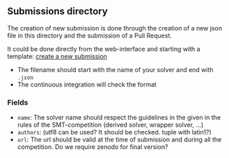 [//]: # "Generated from submissions/template/template.md"

## Submissions directory

The creation of new submission is done through the creation of a new json file
in this directory and the submission of a Pull Request.

It could be done directly from the web-interface and starting with a template:
[create a new submission](https://github.com/SMT-COMP/smt-comp.github.io/new/new_submission/submissions?value=%7B%0A%20%20%20%20%22name%22%3A%20%22%3Csolver%20name%3E%22%2C%0A%20%20%20%20%22contributors%22%3A%20%5B%0A%20%20%20%20%20%20%20%20%22First%20Smith%22%2C%0A%20%20%20%20%20%20%20%20%7B%20%22name%22%3A%20%22Second%20Baker%22%2C%20%22website%22%3A%20%22http%3A%2F%2Fbaker.com%2F%22%20%7D%0A%20%20%20%20%5D%2C%0A%20%20%20%20%22contacts%22%3A%20%5B%22contact%20name%20%3Ccontact%40email.com%3E%22%5D%2C%0A%20%20%20%20%22archive%22%3A%20%7B%0A%20%20%20%20%20%20%20%20%22url%22%3A%20%22http%3A%2F%2Fexample.com%2Fsolver.tar.gz%22%2C%0A%20%20%20%20%20%20%20%20%22h%22%3A%20%7B%20%22sha256%22%3A%20%22012345%22%20%7D%0A%20%20%20%20%7D%2C%0A%20%20%20%20%22website%22%3A%20%22http%3A%2F%2Fexample.com%2F%22%2C%0A%20%20%20%20%22system_description%22%3A%20%22http%3A%2F%2Fexample.com%2Fsystem.pdf%22%2C%0A%20%20%20%20%22command%22%3A%20%5B%22relative_cmd%22%2C%20%22default_command_line%22%5D%2C%0A%20%20%20%20%22solver_type%22%3A%20%22Standalone%22%2C%0A%20%20%20%20%22participations%22%3A%20%5B%0A%20%20%20%20%20%20%20%20%7B%20%22tracks%22%3A%20%5B%22SingleQuery%22%5D%2C%20%22divisions%22%3A%20%5B%22Equality%22%5D%20%7D%2C%0A%20%20%20%20%20%20%20%20%7B%0A%20%20%20%20%20%20%20%20%20%20%20%20%22tracks%22%3A%20%5B%22SingleQuery%22%5D%2C%0A%20%20%20%20%20%20%20%20%20%20%20%20%22logics%22%3A%20%22QF_.%2ALRA.%2A%22%2C%0A%20%20%20%20%20%20%20%20%20%20%20%20%22command%22%3A%20%5B%22relative_cmd%22%2C%20%22other_option%22%5D%0A%20%20%20%20%20%20%20%20%7D%2C%0A%20%20%20%20%20%20%20%20%7B%0A%20%20%20%20%20%20%20%20%20%20%20%20%22tracks%22%3A%20%5B%22SingleQuery%22%5D%2C%0A%20%20%20%20%20%20%20%20%20%20%20%20%22logics%22%3A%20%5B%22LIA%22%5D%2C%0A%20%20%20%20%20%20%20%20%20%20%20%20%22archive%22%3A%20%7B%20%22url%22%3A%20%22http%3A%2F%2Fexample.com%2Fsolver_lia.tar.gz%22%20%7D%2C%0A%20%20%20%20%20%20%20%20%20%20%20%20%22command%22%3A%20%5B%22relative_cmd%22%2C%20%22--super-lia%22%5D%0A%20%20%20%20%20%20%20%20%7D%0A%20%20%20%20%5D%0A%7D%0A)

- The filename should start with the name of your solver and end with `.json`
- The continuous integration will check the format

### Fields

- `name`: The solver name should respect the guidelines in the given in the
  rules of the SMT-competition (derived solver, wrapper solver, ...)
- `authors`: (utf8 can be used? It should be checked. tuple with latin1?)
- `url`: The url should be valid at the time of submission and during all the
  competition. Do we require zenodo for final version?
